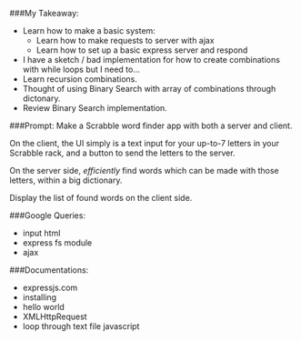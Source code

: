 ###My Takeaway:
- Learn how to make a basic system:
  - Learn how to make requests to server with ajax
  - Learn how to set up a basic express server and respond
- I have a sketch / bad implementation for how to create combinations with while loops but I need to...
- Learn recursion combinations.
- Thought of using Binary Search with array of combinations through dictonary.
- Review Binary Search implementation.



###Prompt:
Make a Scrabble word finder app with both a server and client.

On the client, the UI simply is a text input for your up-to-7 letters in your Scrabble rack, and a button to send the letters to the server.

On the server side, *efficiently* find words which can be made with those letters, within a big dictionary.

Display the list of found words on the client side.



###Google Queries:
- input html
- express fs module
- ajax



###Documentations:
- expressjs.com
 - installing
 - hello world
 - XMLHttpRequest
 - loop through text file javascript



